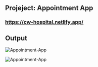 ## Projeject: Appointment App

### https://cw-hospital.netlify.app/

## Output
<img src="" alt="Appointment-App">

![Appointment-App]()

